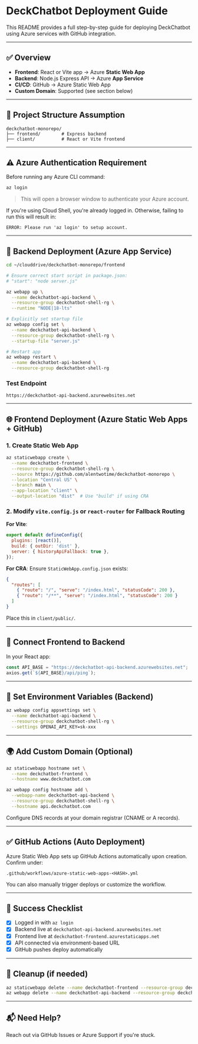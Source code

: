 # DeckChatbot Deployment Guide

This README provides a full step-by-step guide for deploying DeckChatbot using Azure services with GitHub integration.

---

## ✅ Overview

* **Frontend**: React or Vite app → Azure **Static Web App**
* **Backend**: Node.js Express API → Azure **App Service**
* **CI/CD**: GitHub → Azure Static Web App
* **Custom Domain**: Supported (see section below)

---

## 📁 Project Structure Assumption

```
deckchatbot-monorepo/
├── frontend/        # Express backend
├── client/          # React or Vite frontend
```

---

## ⚠️ Azure Authentication Requirement

Before running any Azure CLI command:

```bash
az login
```

> This will open a browser window to authenticate your Azure account.

If you're using Cloud Shell, you're already logged in. Otherwise, failing to run this will result in:

```
ERROR: Please run 'az login' to setup account.
```

---

## 🔧 Backend Deployment (Azure App Service)

```bash
cd ~/clouddrive/deckchatbot-monorepo/frontend

# Ensure correct start script in package.json:
# "start": "node server.js"

az webapp up \
  --name deckchatbot-api-backend \
  --resource-group deckchatbot-shell-rg \
  --runtime "NODE|18-lts"

# Explicitly set startup file
az webapp config set \
  --name deckchatbot-api-backend \
  --resource-group deckchatbot-shell-rg \
  --startup-file "server.js"

# Restart app
az webapp restart \
  --name deckchatbot-api-backend \
  --resource-group deckchatbot-shell-rg
```

### Test Endpoint

```
https://deckchatbot-api-backend.azurewebsites.net
```

---

## 🌐 Frontend Deployment (Azure Static Web Apps + GitHub)

### 1. Create Static Web App

```bash
az staticwebapp create \
  --name deckchatbot-frontend \
  --resource-group deckchatbot-shell-rg \
  --source https://github.com/alentwotime/deckchatbot-monorepo \
  --location "Central US" \
  --branch main \
  --app-location "client" \
  --output-location "dist"  # Use "build" if using CRA
```

### 2. Modify `vite.config.js` or `react-router` for Fallback Routing

**For Vite**:

```js
export default defineConfig({
  plugins: [react()],
  build: { outDir: 'dist' },
  server: { historyApiFallback: true },
});
```

**For CRA**:
Ensure `StaticWebApp.config.json` exists:

```json
{
  "routes": [
    { "route": "/", "serve": "/index.html", "statusCode": 200 },
    { "route": "/**", "serve": "/index.html", "statusCode": 200 }
  ]
}
```

Place this in `client/public/`.

---

## 🔗 Connect Frontend to Backend

In your React app:

```js
const API_BASE = "https://deckchatbot-api-backend.azurewebsites.net";
axios.get(`${API_BASE}/api/ping`);
```

---

## 🔐 Set Environment Variables (Backend)

```bash
az webapp config appsettings set \
  --name deckchatbot-api-backend \
  --resource-group deckchatbot-shell-rg \
  --settings OPENAI_API_KEY=sk-xxx
```

---

## 🌍 Add Custom Domain (Optional)

```bash
az staticwebapp hostname set \
  --name deckchatbot-frontend \
  --hostname www.deckchatbot.com

az webapp config hostname add \
  --webapp-name deckchatbot-api-backend \
  --resource-group deckchatbot-shell-rg \
  --hostname api.deckchatbot.com
```

Configure DNS records at your domain registrar (CNAME or A records).

---

## ✅ GitHub Actions (Auto Deployment)

Azure Static Web App sets up GitHub Actions automatically upon creation. Confirm under:

```
.github/workflows/azure-static-web-apps-<HASH>.yml
```

You can also manually trigger deploys or customize the workflow.

---

## 🚀 Success Checklist

* [x] Logged in with `az login`
* [x] Backend live at `deckchatbot-api-backend.azurewebsites.net`
* [x] Frontend live at `deckchatbot-frontend.azurestaticapps.net`
* [x] API connected via environment-based URL
* [x] GitHub pushes deploy automatically

---

## 🧼 Cleanup (if needed)

```bash
az staticwebapp delete --name deckchatbot-frontend --resource-group deckchatbot-shell-rg
az webapp delete --name deckchatbot-api-backend --resource-group deckchatbot-shell-rg
```

---

## 📬 Need Help?

Reach out via GitHub Issues or Azure Support if you're stuck.

